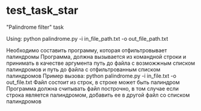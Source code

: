 # test_task_star
"Palindrome filter" task

Using:
python palindrome.py -i in_file_path.txt -o out_file_path.txt

Необходимо составить программу, которая отфильтровывает палиндромы
Программа, должна вызывается из командной строки и принимать в качестве аргумента путь до файла с возможжным списком палиндромов и путь до файла с отфильтрованным списком палиндромов
Пример вызова:
python palindrome.py -i in_file.txt -o out_file.txt
Файл состоит из строк, в строке может быть палиндром
Программа должна считывать файл построчно, в том случае если строка является палиндромом, добавить ее в другой файл со списком палиндромов
